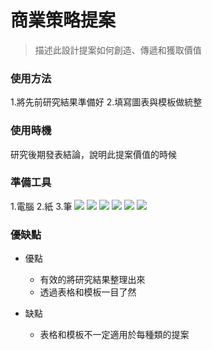 # 商業策略提案

> 描述此設計提案如何創造、傳遞和獲取價值



### 使用方法
1.將先前研究結果準備好
2.填寫圖表與模板做統整
### 使用時機
研究後期發表結論，說明此提案價值的時候
### 準備工具
1.電腦
2.紙
3.筆
![](https://i.imgur.com/pLNBL37.jpg)
![](https://i.imgur.com/s3zD45N.jpg)
![](https://i.imgur.com/lHwLcFr.jpg)
![](https://i.imgur.com/HzDxg3G.jpg)
![](https://i.imgur.com/W3SBSBf.jpg)
![](https://i.imgur.com/cadMl4c.jpg)


### 優缺點
- 優點
    - 有效的將研究結果整理出來
    - 透過表格和模板一目了然
    
- 缺點
    - 表格和模板不一定適用於每種類的提案
 

    